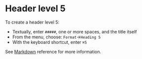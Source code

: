 
# Header level 5

To create a header level 5:

- Textually, enter `#####`, one or more spaces, and the title itself
- From the menu, choose: `Format`→`Heading 5`
- With the keyboard shortcut, enter `⌘5`

See  [Markdown](../markdown#mdHeaders) reference for more information. 
